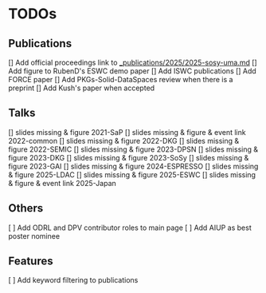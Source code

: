 # TODOs

## Publications
[] Add official proceedings link to [_publications/2025/2025-sosy-uma.md](_publications/2025/2025-sosy-uma.md)
[] Add figure to RubenD's ESWC demo paper
[] Add ISWC publications
[] Add FORCE paper
[] Add PKGs-Solid-DataSpaces review when there is a preprint
[] Add Kush's paper when accepted

## Talks
[] slides missing & figure 2021-SaP
[] slides missing & figure & event link 2022-common
[] slides missing & figure 2022-DKG
[] slides missing & figure 2022-SEMIC
[] slides missing & figure 2023-DPSN
[] slides missing & figure 2023-DKG
[] slides missing & figure 2023-SoSy
[] slides missing & figure 2023-GAI
[] slides missing & figure 2024-ESPRESSO
[] slides missing & figure 2025-LDAC
[] slides missing & figure 2025-ESWC
[] slides missing & figure & event link 2025-Japan

## Others
[ ] Add ODRL and DPV contributor roles to main page
[ ] Add AIUP as best poster nominee

## Features
[ ] Add keyword filtering to publications